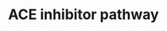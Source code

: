 ---
annotations:
- type: Pathway Ontology
  value: ACE inhibitor drug pathway
authors:
- MaintBot
- Thomas
- Egonw
- Christine Chichester
- Eweitz
description: 'The renin-angiotensin-aldosterone system (RAAS) is central to the control
  of blood pressure and the target of several types of anti-hypertensive drugs. This
  pathway depicts a simplified representation of the pharmacodynamics (PD) of RAAS-acting
  drugs including candidate genes for the pharmacogenomics (PGx) of ACE inhibitors,
  angiotensin receptor blockers (ARBs), renin inhibitor aliskiren and aldosterone
  receptor antagonists. Source: PharmGKB (http://www.pharmgkb.org/do/serve?objId=PA2023&objCls=Pathway)'
last-edited: 2021-05-18
organisms:
- Gallus gallus
redirect_from:
- /index.php/Pathway:WP801
- /instance/WP801
schema-jsonld:
- '@context': https://schema.org/
  '@id': https://wikipathways.github.io/pathways/WP801.html
  '@type': Dataset
  creator:
    '@type': Organization
    name: WikiPathways
  description: 'The renin-angiotensin-aldosterone system (RAAS) is central to the
    control of blood pressure and the target of several types of anti-hypertensive
    drugs. This pathway depicts a simplified representation of the pharmacodynamics
    (PD) of RAAS-acting drugs including candidate genes for the pharmacogenomics (PGx)
    of ACE inhibitors, angiotensin receptor blockers (ARBs), renin inhibitor aliskiren
    and aldosterone receptor antagonists. Source: PharmGKB (http://www.pharmgkb.org/do/serve?objId=PA2023&objCls=Pathway)'
  keywords:
  - REN
  - BDKRB2
  - ACE
  - Bradykinin
  - KNG1
  - Angiotensin I
  - ACE Inhibitor
  - Angiotensin II
  - AGTR1
  - Aldosterone
  - AGTR2
  - NOS3
  - AGT
  license: CC0
  name: ACE inhibitor pathway
seo: CreativeWork
title: ACE inhibitor pathway
wpid: WP801
---